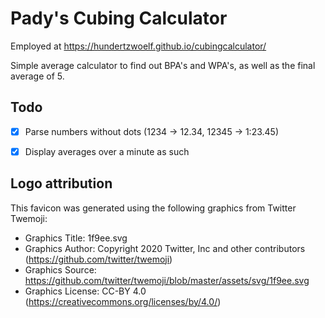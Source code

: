 # Pady's Cubing Calculator

Employed at https://hundertzwoelf.github.io/cubingcalculator/

Simple average calculator to find out BPA's and WPA's, as well as the final
average of 5.

## Todo

- [x] Parse numbers without dots (1234 -> 12.34, 12345 -> 1:23.45)
- [x] Display averages over a minute as such


## Logo attribution

This favicon was generated using the following graphics from Twitter Twemoji:

- Graphics Title: 1f9ee.svg
- Graphics Author: Copyright 2020 Twitter, Inc and other contributors (https://github.com/twitter/twemoji)
- Graphics Source: https://github.com/twitter/twemoji/blob/master/assets/svg/1f9ee.svg
- Graphics License: CC-BY 4.0 (https://creativecommons.org/licenses/by/4.0/)
